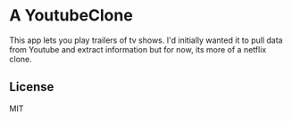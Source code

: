 # A YoutubeClone

This app lets you play trailers of tv shows. I'd initially wanted it to pull data from Youtube and extract information
but for now, its more of a netflix clone.

## License

MIT

